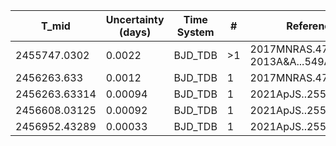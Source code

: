 |T_mid|Uncertainty (days)           |Time System|#                                            |Reference                           |
|-----|-----------------------------|-----------|---------------------------------------------|------------------------------------|
|2455747.0302|0.0022                       |BJD_TDB    |>1                                           |2017MNRAS.472.3871T; 2013A&A...549A.134H|
|2456263.633|0.0012                       |BJD_TDB    |1                                            |2017MNRAS.472.3871T                 |
|2456263.63314|0.00094                      |BJD_TDB    |1                                            |2021ApJS..255...15W                 |
|2456608.03125|0.00092                      |BJD_TDB    |1                                            |2021ApJS..255...15W                 |
|2456952.43289|0.00033                      |BJD_TDB    |1                                            |2021ApJS..255...15W                 |
